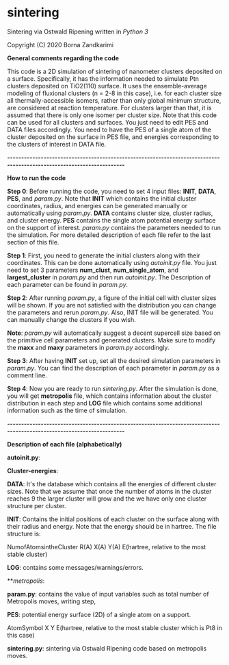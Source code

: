# sintering

Sintering via Ostwald Ripening written in *Python 3*

Copyright (C) 2020 Borna Zandkarimi

**General comments regarding the code**

This code is a 2D simulation of sintering of nanometer clusters deposited on a surface. Specifically, it has the information needed to simulate Ptn clusters deposited on TiO2(110) surface. It uses the ensemble-average modeling of fluxional clusters (n = 2-8 in this case), i.e. for each cluster size all thermally-accessible isomers, rather than only global minimum structure, are considered at reaction temperature. For clusters larger than that, it is assumed that there is only one isomer per cluster size. Note that this code can be used for all clusters and surfaces. You just need to edit PES and DATA files accordingly. You need to have the PES of a single atom of the cluster deposited on the surface in PES file, and energies corresponding to the clusters of interest in DATA file.

**----------------------------------------------------------------------------------------------------------------------**

**How to run the code**

**Step 0**: Before running the code, you need to set 4 input files: **INIT**, **DATA**, **PES**, and *param.py*. Note that **INIT** which contains the initial cluster coordinates, radius, and energies can be generated manually or automatically using *param.py*. **DATA** contains cluster size, cluster radius, and cluster energy. **PES** contains the single atom potential energy surface on the support of interest. *param.py* contains the parameters needed to run the simulation. For more detailed description of each file refer to the last section of this file. 

**Step 1**: First, you need to generate the initial clusters along with their coordinates. This can be done automatically using *autoinit.py* file. You just need to set 3 parameters **num_clust**, **num_single_atom**, and **largest_cluster** in *param.py* and then run *autoinit.py*. The Description of each parameter can be found in *param.py*.

**Step 2**: After running *param.py*, a figure of the initial cell with cluster sizes will be shown. If you are not satisfied with the distribution you can change the parameters and rerun *param.py*. Also, INIT file will be generated. You can manually change the clusters if you wish.

**Note**: *param.py* will automatically suggest a decent supercell size based on the primitive cell parameters and generated clusters. Make sure to modify the **maxx** and **maxy** parameters in *param.py* accordingly.

**Step 3**: After having **INIT** set up, set all the desired simulation parameters in *param.py*. You can find the description of each parameter in *param.py* as a comment line. 

**Step 4**: Now you are ready to run *sintering.py*. After the simulation is done, you will get **metropolis** file, which contains information about the cluster distribution in each step and **LOG** file which contains some additional information such as the time of simulation.  

**----------------------------------------------------------------------------------------------------------------------**

**Description of each file (alphabetically)**

**autoinit.py**:

**Cluster-energies**:

**DATA**: It's the database which contains all the energies of different cluster sizes. Note that we assume that once the number of atoms in the cluster reaches 9 the larger cluster will grow and the we have only one cluster structure per cluster.

**INIT**: Contains the initial positions of each cluster on the surface along with their radius and energy. Note that the energy should be in hartree.
The file structure is:

NumofAtomsintheCluster      R(A)       X(A)     Y(A)       E(hartree, relative to the most stable cluster)

**LOG**: contains some messages/warnings/errors.

***metropolis*:

**param.py**: contains the value of input variables such as total number of Metropolis moves, writing step,

**PES**: potential energy surface (2D) of a single atom on a support.

AtomSymbol    X      Y      E(hartree, relative to the most stable cluster which is Pt8 in this case)

**sintering.py**: sintering via Ostwald Ripening code based on metropolis moves.
